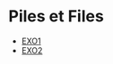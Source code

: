 # Piles et Files
* [EXO1](https://notebook.basthon.fr/?from=https://raw.githubusercontent.com/thfruchart/tnsi/main/06/ExoPython1.ipynb)
* [EXO2](https://notebook.basthon.fr/?from=https://raw.githubusercontent.com/thfruchart/tnsi/main/06/ExoPython2.ipynb)
